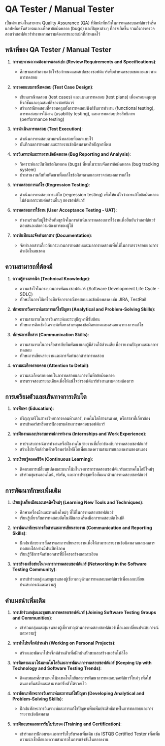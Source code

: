 # QA Tester / Manual Tester
เป็นตำแหน่งในสายงาน Quality Assurance (QA) ที่มีหน้าที่หลักในการทดสอบซอฟต์แวร์หรือแอปพลิเคชันด้วยตนเองเพื่อหาข้อผิดพลาด (bugs) และปัญหาต่างๆ ที่อาจเกิดขึ้น รวมถึงการตรวจสอบว่าซอฟต์แวร์ทำงานตามความต้องการและสเปกที่กำหนดไว้

## หน้าที่ของ QA Tester / Manual Tester

1. **การทบทวนความต้องการและสเปก (Review Requirements and Specifications)**:
    - ศึกษาและทำความเข้าใจข้อกำหนดและสเปกของซอฟต์แวร์เพื่อกำหนดขอบเขตและแนวทางการทดสอบ

2. **การออกแบบกรณีทดสอบ (Test Case Design)**:
    - เขียนกรณีทดสอบ (test cases) และแผนการทดสอบ (test plans) เพื่อครอบคลุมทุกฟังก์ชันและคุณสมบัติของซอฟต์แวร์
    - สร้างกรณีทดสอบที่ครอบคลุมทั้งการทดสอบฟังก์ชันการทำงาน (functional testing), การทดสอบการใช้งาน (usability testing), และการทดสอบประสิทธิภาพ (performance testing)

3. **การดำเนินการทดสอบ (Test Execution)**:
    - ดำเนินการทดสอบตามกรณีทดสอบที่ออกแบบไว้
    - บันทึกผลการทดสอบและรายงานข้อผิดพลาดหรือปัญหาที่พบ

4. **การวิเคราะห์และรายงานข้อผิดพลาด (Bug Reporting and Analysis)**:
    - วิเคราะห์และบันทึกข้อผิดพลาด (bugs) ที่พบในระบบจัดการข้อผิดพลาด (bug tracking system)
    - ประสานงานกับทีมพัฒนาเพื่อแก้ไขข้อผิดพลาดและตรวจสอบผลการแก้ไข

5. **การทดสอบการแก้ไข (Regression Testing)**:
    - ดำเนินการทดสอบการแก้ไข (regression testing) เพื่อให้แน่ใจว่าการแก้ไขข้อผิดพลาดไม่ส่งผลกระทบต่อส่วนอื่นๆ ของซอฟต์แวร์

6. **การทดสอบการใช้งาน (User Acceptance Testing - UAT)**:
    - ทำงานร่วมกับผู้ใช้หรือทีมธุรกิจในการดำเนินการทดสอบการใช้งานเพื่อยืนยันว่าซอฟต์แวร์ตอบสนองต่อความต้องการของผู้ใช้

7. **การบันทึกและจัดทำเอกสาร (Documentation)**:
    - จัดทำเอกสารเกี่ยวกับกระบวนการทดสอบและผลการทดสอบเพื่อใช้ในการตรวจสอบและการอ้างอิงในอนาคต

## ความสามารถที่ต้องมี

1. **ความรู้ทางเทคนิค (Technical Knowledge)**:
    - ความเข้าใจในกระบวนการพัฒนาซอฟต์แวร์ (Software Development Life Cycle - SDLC)
    - ทักษะในการใช้เครื่องมือจัดการกรณีทดสอบและข้อผิดพลาด เช่น JIRA, TestRail

2. **ทักษะการวิเคราะห์และการแก้ไขปัญหา (Analytical and Problem-Solving Skills)**:
    - ความสามารถในการวิเคราะห์และระบุปัญหาที่ซับซ้อน
    - ทักษะการคิดเชิงวิเคราะห์เพื่อหาสาเหตุของข้อผิดพลาดและเสนอแนวทางการแก้ไข

3. **ทักษะการสื่อสาร (Communication Skills)**:
    - ความสามารถในการสื่อสารกับทีมพัฒนาและผู้มีส่วนได้ส่วนเสียเพื่อรายงานปัญหาและผลการทดสอบ
    - ทักษะการเขียนรายงานและการจัดทำเอกสารการทดสอบ

4. **ความละเอียดรอบคอบ (Attention to Detail)**:
    - ความละเอียดรอบคอบในการทดสอบและการบันทึกข้อผิดพลาด
    - การตรวจสอบรายละเอียดเพื่อให้แน่ใจว่าซอฟต์แวร์ทำงานตามความต้องการ

## การเตรียมตัวและเส้นทางการเติบโต

1. **การศึกษา (Education)**:
    - ปริญญาตรีในสาขาวิทยาการคอมพิวเตอร์, เทคโนโลยีสารสนเทศ, หรือสาขาที่เกี่ยวข้อง
    - การเข้าคอร์สหรือการฝึกอบรมด้านการทดสอบซอฟต์แวร์

2. **การฝึกงานและประสบการณ์การทำงาน (Internships and Work Experience)**:
    - หาประสบการณ์การทำงานหรือฝึกงานในสายงานที่เกี่ยวข้องกับการทดสอบซอฟต์แวร์
    - สร้างโปรเจ็กต์ส่วนตัวหรือพอร์ตโฟลิโอเพื่อแสดงความสามารถและผลงานของตนเอง

3. **การเรียนรู้ตลอดชีวิต (Continuous Learning)**:
    - ติดตามการเปลี่ยนแปลงและแนวโน้มในวงการการทดสอบซอฟต์แวร์และเทคโนโลยีใหม่ๆ
    - เข้าร่วมชุมชนออนไลน์, ฟอรัม, และการประชุมหรือสัมมนาด้านการทดสอบซอฟต์แวร์

## การพัฒนาทักษะเพิ่มเติม

1. **เรียนรู้เครื่องมือและเทคนิคใหม่ๆ (Learning New Tools and Techniques)**:
    - ศึกษาเครื่องมือและเทคนิคใหม่ๆ ที่ใช้ในการทดสอบซอฟต์แวร์
    - เรียนรู้เกี่ยวกับการทดสอบอัตโนมัติและเครื่องมือการทดสอบอัตโนมัติ

2. **การพัฒนาทักษะการสื่อสารและการเขียนรายงาน (Communication and Reporting Skills)**:
    - ฝึกฝนทักษะการสื่อสารและการเขียนรายงานเพื่อให้สามารถรายงานข้อผิดพลาดและผลการทดสอบได้อย่างมีประสิทธิภาพ
    - เรียนรู้วิธีการจัดทำเอกสารที่มีโครงสร้างและละเอียด

3. **การสร้างเครือข่ายในวงการการทดสอบซอฟต์แวร์ (Networking in the Software Testing Community)**:
    - การเข้าร่วมกลุ่มและชุมชนของผู้เชี่ยวชาญด้านการทดสอบซอฟต์แวร์เพื่อแลกเปลี่ยนประสบการณ์และความรู้

## คำแนะนำเพิ่มเติม

1. **การเข้าร่วมกลุ่มและชุมชนการทดสอบซอฟต์แวร์ (Joining Software Testing Groups and Communities)**:
    - เข้าร่วมกลุ่มและชุมชนของผู้เชี่ยวชาญด้านการทดสอบซอฟต์แวร์เพื่อแลกเปลี่ยนประสบการณ์และความรู้

2. **การทำโปรเจ็กต์ส่วนตัว (Working on Personal Projects)**:
    - สร้างและพัฒนาโปรเจ็กต์ส่วนตัวเพื่อฝึกฝนทักษะและสร้างพอร์ตโฟลิโอ

3. **การติดตามแนวโน้มเทคโนโลยีและการพัฒนาการทดสอบซอฟต์แวร์ (Keeping Up with Technology and Software Testing Trends)**:
    - ติดตามและศึกษาแนวโน้มเทคโนโลยีและการพัฒนาการทดสอบซอฟต์แวร์ใหม่ๆ เพื่อให้ตนเองทันสมัยและสามารถปรับตัวได้รวดเร็ว

4. **การพัฒนาทักษะการวิเคราะห์และการแก้ไขปัญหา (Developing Analytical and Problem-Solving Skills)**:
    - ฝึกฝนทักษะการวิเคราะห์และการแก้ไขปัญหาเพื่อเพิ่มประสิทธิภาพในการทดสอบและการรายงานข้อผิดพลาด

5. **การฝึกอบรมและการรับใบรับรอง (Training and Certification)**:
    - เข้าร่วมการฝึกอบรมและการรับใบรับรองเพิ่มเติม เช่น ISTQB Certified Tester เพื่อเพิ่มความน่าเชื่อถือและความสามารถในการแข่งขันในตลาดงาน